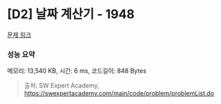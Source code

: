 # [D2] 날짜 계산기 - 1948 

[문제 링크](https://swexpertacademy.com/main/code/problem/problemDetail.do?contestProbId=AV5PnnU6AOsDFAUq) 

### 성능 요약

메모리: 13,540 KB, 시간: 6 ms, 코드길이: 848 Bytes



> 출처: SW Expert Academy, https://swexpertacademy.com/main/code/problem/problemList.do
